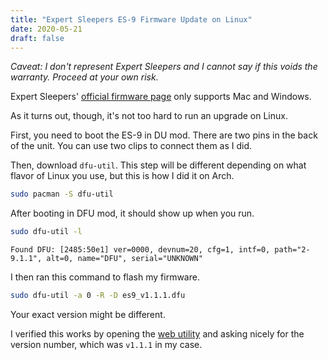 ```yaml
---
title: "Expert Sleepers ES-9 Firmware Update on Linux"
date: 2020-05-21
draft: false
---
```


_Caveat: I don't represent Expert Sleepers and I cannot say if this voids the warranty. Proceed at your own risk._

Expert Sleepers' [official firmware page](https://expert-sleepers.co.uk/es9firmware.html) only supports Mac and Windows.

As it turns out, though, it's not too hard to run an upgrade on Linux.

First, you need to boot the ES-9 in DU mod. There are two pins in the back of the unit.
You can use two clips to connect them as I did.

Then, download `dfu-util`. This step will be different depending on what
flavor of Linux you use, but this is how I did it on Arch.

```sh
sudo pacman -S dfu-util
```

After booting in DFU mod, it should show up when you run.

```sh
sudo dfu-util -l
```

```text
Found DFU: [2485:50e1] ver=0000, devnum=20, cfg=1, intf=0, path="2-9.1.1", alt=0, name="DFU", serial="UNKNOWN"
```

I then ran this command to flash my firmware.

```sh
sudo dfu-util -a 0 -R -D es9_v1.1.1.dfu
```

Your exact version might be different.

I verified this works by opening the [web utility](https://expert-sleepers.co.uk/webapps/es9%5Fconfig%5Ftool%5F1.1.html) and asking nicely for the version number,
which was `v1.1.1` in my case.
